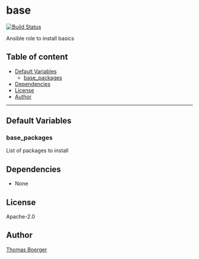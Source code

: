 # base

[![Build Status](https://cloud.drone.io/api/badges/rolehippie/base/status.svg)](https://cloud.drone.io/rolehippie/base)

Ansible role to install basics

## Table of content

* [Default Variables](#default-variables)
  * [base_packages](#base_packages)
* [Dependencies](#dependencies)
* [License](#license)
* [Author](#author)

---

## Default Variables

### base_packages

List of packages to install

## Dependencies

- None

## License

Apache-2.0

## Author

[Thomas Boerger](https://github.com/tboerger)
